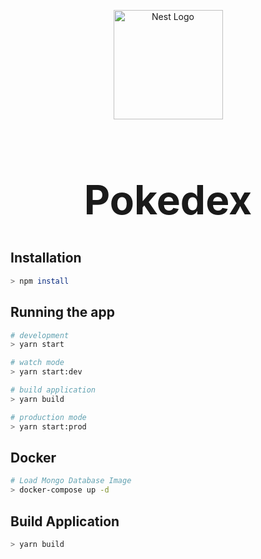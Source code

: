 <p align="center">
  <a href="http://nestjs.com/" target="blank"><img src="https://nestjs.com/img/logo-small.svg" width="175" alt="Nest Logo" /></a>
</p>

[circleci-image]: https://img.shields.io/circleci/build/github/nestjs/nest/master?token=abc123def456
[circleci-url]: https://circleci.com/gh/nestjs/nest

<h1 align="center" style="font-size:4rem;">Pokedex</h1>

## Installation

```bash
> npm install
```

## Running the app

```bash
# development
> yarn start

# watch mode
> yarn start:dev

# build application
> yarn build

# production mode
> yarn start:prod
```

## Docker

```bash
# Load Mongo Database Image
> docker-compose up -d
```

## Build Application

```bash
> yarn build
```
